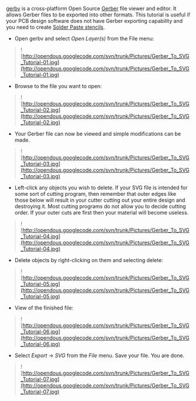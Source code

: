 [gerbv](http://sourceforge.net/projects/gerbv/) is a cross-platform Open Source [Gerber](http://en.wikipedia.org/wiki/Gerber_File) file viewer and editor.  It allows Gerber files to be exported into other formats.  This tutorial is useful if your PCB design software does not have Gerber exporting capability and you need to create [Solder Paste stencils](SolderPasteStencils.md).

  * Open gerbv and select _Open Layer(s)_ from the File menu:

> ![http://opendous.googlecode.com/svn/trunk/Pictures/Gerber_To_SVG_Tutorial-01.jpg](http://opendous.googlecode.com/svn/trunk/Pictures/Gerber_To_SVG_Tutorial-01.jpg)

  * Browse to the file you want to open:

> ![http://opendous.googlecode.com/svn/trunk/Pictures/Gerber_To_SVG_Tutorial-02.jpg](http://opendous.googlecode.com/svn/trunk/Pictures/Gerber_To_SVG_Tutorial-02.jpg)

  * Your Gerber file can now be viewed and simple modifications can be made.

> ![http://opendous.googlecode.com/svn/trunk/Pictures/Gerber_To_SVG_Tutorial-03.jpg](http://opendous.googlecode.com/svn/trunk/Pictures/Gerber_To_SVG_Tutorial-03.jpg)

  * Left-click any objects you wish to delete.  If your SVG file is intended for some sort of cutting program, then remember that outer edges like those below will result in your cutter cutting out your entire design and destroying it.  Most cutting programs do not allow you to decide cutting order.  If your outer cuts are first then your material will become useless.

> ![http://opendous.googlecode.com/svn/trunk/Pictures/Gerber_To_SVG_Tutorial-04.jpg](http://opendous.googlecode.com/svn/trunk/Pictures/Gerber_To_SVG_Tutorial-04.jpg)

  * Delete objects by right-clicking on them and selecting delete:

> ![http://opendous.googlecode.com/svn/trunk/Pictures/Gerber_To_SVG_Tutorial-05.jpg](http://opendous.googlecode.com/svn/trunk/Pictures/Gerber_To_SVG_Tutorial-05.jpg)

  * View of the finished file:

> ![http://opendous.googlecode.com/svn/trunk/Pictures/Gerber_To_SVG_Tutorial-06.jpg](http://opendous.googlecode.com/svn/trunk/Pictures/Gerber_To_SVG_Tutorial-06.jpg)

  * Select _Export_ -> _SVG_ from the _File_ menu.  Save your file.  You are done.

> ![http://opendous.googlecode.com/svn/trunk/Pictures/Gerber_To_SVG_Tutorial-07.jpg](http://opendous.googlecode.com/svn/trunk/Pictures/Gerber_To_SVG_Tutorial-07.jpg)